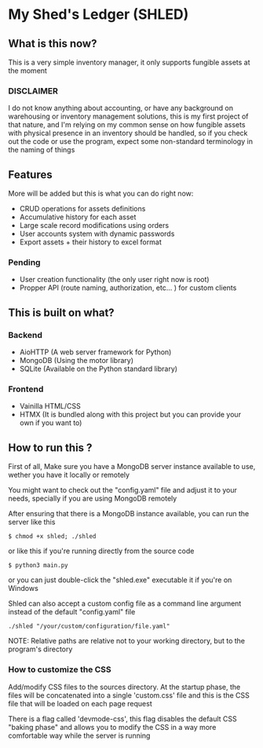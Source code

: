 # My Shed's Ledger (SHLED)

## What is this now?

This is a very simple inventory manager, it only supports fungible assets at the moment

### DISCLAIMER

I do not know anything about accounting, or have any background on warehousing or inventory management solutions, this is my first project of that nature, and I'm relying on my common sense on how fungible assets with physical presence in an inventory should be handled, so if you check out the code or use the program, expect some non-standard terminology in the naming of things

## Features

More will be added but this is what you can do right now:

- CRUD operations for assets definitions
- Accumulative history for each asset
- Large scale record modifications using orders
- User accounts system with dynamic passwords
- Export assets + their history to excel format

### Pending

- User creation functionality (the only user right now is root)
- Propper API (route naming, authorization, etc... ) for custom clients

## This is built on what?

### Backend

- AioHTTP (A web server framework for Python)
- MongoDB (Using the motor library)
- SQLite (Available on the Python standard library)

### Frontend

- Vainilla HTML/CSS
- HTMX (It is bundled along with this project but you can provide your own if you want to)

## How to run this ?

First of all, Make sure you have a MongoDB server instance available to use, wether you have it locally or remotely

You might want to check out the "config.yaml" file and adjust it to your needs, specially if you are using MongoDB remotely

After ensuring that there is a MongoDB instance available, you can run the server like this

```
$ chmod +x shled; ./shled
```

or like this if you're running directly from the source code

```
$ python3 main.py
```

or you can just double-click the "shled.exe" executable it if you're on Windows

Shled can also accept a custom config file as a command line argument instead of the default "config.yaml" file

```
./shled "/your/custom/configuration/file.yaml"
```

NOTE: Relative paths are relative not to your working directory, but to the program's directory

### How to customize the CSS

Add/modify CSS files to the sources directory. At the startup phase, the files will be concatenated into a single 'custom.css' file and this is the CSS file that will be loaded on each page request

There is a flag called 'devmode-css', this flag disables the default CSS "baking phase" and allows you to modify the CSS in a way more comfortable way while the server is running
